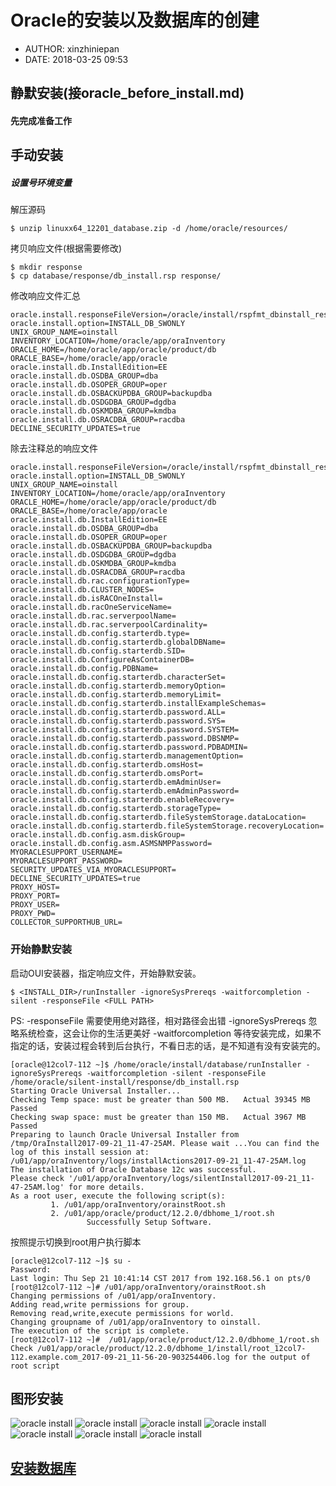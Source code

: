 #  Oracle的安装以及数据库的创建
 - AUTHOR: xinzhiniepan
 - DATE: 2018-03-25 09:53

## 静默安装(接oracle_before_install.md)
#### 先完成准备工作

## 手动安装
##### 设置号环境变量
解压源码
```
$ unzip linuxx64_12201_database.zip -d /home/oracle/resources/
```

拷贝响应文件(根据需要修改)
```
$ mkdir response
$ cp database/response/db_install.rsp response/               
```

修改响应文件汇总
```
oracle.install.responseFileVersion=/oracle/install/rspfmt_dbinstall_response_schema_v12.2.0
oracle.install.option=INSTALL_DB_SWONLY
UNIX_GROUP_NAME=oinstall
INVENTORY_LOCATION=/home/oracle/app/oraInventory
ORACLE_HOME=/home/oracle/app/oracle/product/db
ORACLE_BASE=/home/oracle/app/oracle
oracle.install.db.InstallEdition=EE
oracle.install.db.OSDBA_GROUP=dba
oracle.install.db.OSOPER_GROUP=oper
oracle.install.db.OSBACKUPDBA_GROUP=backupdba
oracle.install.db.OSDGDBA_GROUP=dgdba
oracle.install.db.OSKMDBA_GROUP=kmdba
oracle.install.db.OSRACDBA_GROUP=racdba
DECLINE_SECURITY_UPDATES=true
```

除去注释总的响应文件
```
oracle.install.responseFileVersion=/oracle/install/rspfmt_dbinstall_response_schema_v12.2.0
oracle.install.option=INSTALL_DB_SWONLY
UNIX_GROUP_NAME=oinstall
INVENTORY_LOCATION=/home/oracle/app/oraInventory
ORACLE_HOME=/home/oracle/app/oracle/product/db
ORACLE_BASE=/home/oracle/app/oracle
oracle.install.db.InstallEdition=EE
oracle.install.db.OSDBA_GROUP=dba
oracle.install.db.OSOPER_GROUP=oper
oracle.install.db.OSBACKUPDBA_GROUP=backupdba
oracle.install.db.OSDGDBA_GROUP=dgdba
oracle.install.db.OSKMDBA_GROUP=kmdba
oracle.install.db.OSRACDBA_GROUP=racdba
oracle.install.db.rac.configurationType=
oracle.install.db.CLUSTER_NODES=
oracle.install.db.isRACOneInstall=
oracle.install.db.racOneServiceName=
oracle.install.db.rac.serverpoolName=
oracle.install.db.rac.serverpoolCardinality=
oracle.install.db.config.starterdb.type=
oracle.install.db.config.starterdb.globalDBName=
oracle.install.db.config.starterdb.SID=
oracle.install.db.ConfigureAsContainerDB=
oracle.install.db.config.PDBName=
oracle.install.db.config.starterdb.characterSet=
oracle.install.db.config.starterdb.memoryOption=
oracle.install.db.config.starterdb.memoryLimit=
oracle.install.db.config.starterdb.installExampleSchemas=
oracle.install.db.config.starterdb.password.ALL=
oracle.install.db.config.starterdb.password.SYS=
oracle.install.db.config.starterdb.password.SYSTEM=
oracle.install.db.config.starterdb.password.DBSNMP=
oracle.install.db.config.starterdb.password.PDBADMIN=
oracle.install.db.config.starterdb.managementOption=
oracle.install.db.config.starterdb.omsHost=
oracle.install.db.config.starterdb.omsPort=
oracle.install.db.config.starterdb.emAdminUser=
oracle.install.db.config.starterdb.emAdminPassword=
oracle.install.db.config.starterdb.enableRecovery=
oracle.install.db.config.starterdb.storageType=
oracle.install.db.config.starterdb.fileSystemStorage.dataLocation=
oracle.install.db.config.starterdb.fileSystemStorage.recoveryLocation=
oracle.install.db.config.asm.diskGroup=
oracle.install.db.config.asm.ASMSNMPPassword=
MYORACLESUPPORT_USERNAME=
MYORACLESUPPORT_PASSWORD=
SECURITY_UPDATES_VIA_MYORACLESUPPORT=
DECLINE_SECURITY_UPDATES=true
PROXY_HOST=
PROXY_PORT=
PROXY_USER=
PROXY_PWD=
COLLECTOR_SUPPORTHUB_URL=
```
### 开始静默安装
启动OUI安装器，指定响应文件，开始静默安装。
```
$ <INSTALL_DIR>/runInstaller -ignoreSysPrereqs -waitforcompletion -silent -responseFile <FULL PATH>
```
PS:
-responseFile 需要使用绝对路径，相对路径会出错
-ignoreSysPrereqs 忽略系统检查，这会让你的生活更美好
-waitforcompletion 等待安装完成，如果不指定的话，安装过程会转到后台执行，不看日志的话，是不知道有没有安装完的。
```
[oracle@12col7-112 ~]$ /home/oracle/install/database/runInstaller -ignoreSysPrereqs -waitforcompletion -silent -responseFile /home/oracle/silent-install/response/db_install.rsp
Starting Oracle Universal Installer...
Checking Temp space: must be greater than 500 MB.   Actual 39345 MB    Passed
Checking swap space: must be greater than 150 MB.   Actual 3967 MB    Passed
Preparing to launch Oracle Universal Installer from /tmp/OraInstall2017-09-21_11-47-25AM. Please wait ...You can find the log of this install session at:
/u01/app/oraInventory/logs/installActions2017-09-21_11-47-25AM.log
The installation of Oracle Database 12c was successful.
Please check '/u01/app/oraInventory/logs/silentInstall2017-09-21_11-47-25AM.log' for more details.
As a root user, execute the following script(s):
         1. /u01/app/oraInventory/orainstRoot.sh
         2. /u01/app/oracle/product/12.2.0/dbhome_1/root.sh
                 Successfully Setup Software.
```

按照提示切换到root用户执行脚本
```
[oracle@12col7-112 ~]$ su -
Password:
Last login: Thu Sep 21 10:41:14 CST 2017 from 192.168.56.1 on pts/0
[root@12col7-112 ~]# /u01/app/oraInventory/orainstRoot.sh
Changing permissions of /u01/app/oraInventory.
Adding read,write permissions for group.
Removing read,write,execute permissions for world.
Changing groupname of /u01/app/oraInventory to oinstall.
The execution of the script is complete.
[root@12col7-112 ~]#  /u01/app/oracle/product/12.2.0/dbhome_1/root.sh
Check /u01/app/oracle/product/12.2.0/dbhome_1/install/root_12col7-112.example.com_2017-09-21_11-56-20-903254406.log for the output of root script
```


## 图形安装
![oracle install](./picture/oracle_install01.jpg)
![oracle install](./picture/oracle_install02.jpg)
![oracle install](./picture/oracle_install03.jpg)
![oracle install](./picture/oracle_install04.jpg)
![oracle install](./picture/oracle_install05.jpg)
![oracle install](./picture/oracle_install06.jpg)
![oracle install](./picture/oracle_install07.jpg)

## [安装数据库](../database/create_database/create_database.md)
